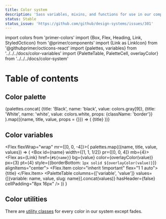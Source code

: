 ```yaml
---
title: Color system
description: 'Sass variables, mixins, and functions for use in our components.'
status: Stable
status_issue: 'https://github.com/github/design-systems/issues/301'
---
```


import colors from 'primer-colors'
import {Box, Flex, Heading, Link, StyledOcticon} from '@primer/components'
import {Link as LinkIcon} from '@githubprimer/octicons-react'
import {palettes, variables} from '../../../docs/color-variables'
import {PaletteTable, PaletteCell, overlayColor} from '../../../docs/color-system'


# Table of contents


## Color palette

<Flex flexWrap="wrap" mr={-2}>
  {palettes.concat(
    {title: 'Black', name: 'black', value: colors.gray[9]},
    {title: 'White', name: 'white', value: colors.white, props: {className: 'border'}}
  ).map(({name, title, value, props = {}}) => (
    <Flex.Item as={Link} href={`#${name}`} color={overlayColor(value)} flex="1 1 auto" bg={value} p={3} mr={2} mb={2} fontWeight="bold" key={name} {...props}>
      {title}
    </Flex.Item>
  ))}
</Flex>

## Color variables

<Flex flexWrap="wrap" mr={[0, 0, -4]}>{
  palettes.map(({name, title, value, values}) => (
    <Box id={name} width={[1, 1, 1/2]} pr={[0, 0, 4]} mb={4}>
      <Flex as={Link} href={`#${name}`} bg={value} color={overlayColor(value)} px={3} pt={4} style={{borderBottom: `1px solid ${overlayColor(value)}`}} alignItems="center">
        <Flex.Item color="inherit !important" flex="1 1 auto">
          <Heading as="div" fontSize={4} pb={1}>
            {title}
          </Heading>
        </Flex.Item>
        <StyledOcticon icon={LinkIcon} color="inherit !important" height={20} />
      </Flex>
      <PaletteTable
        columns={['variable', 'value']}
        values={[{variable: name, value, slug: name}].concat(values)}
        hasHeader={false}
        cellPadding="8px 16px" />
    </Box>
  ))
}</Flex>

## Color utilities

There are [utility classes](/css/utilities/colors) for every color in our system except fades.

